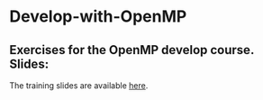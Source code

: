 # Develop-with-OpenMP
Exercises for the OpenMP develop course.
Slides:
-------
The training slides are available [here](https://support.pawsey.org.au/documentation/display/US/Training+Material).
